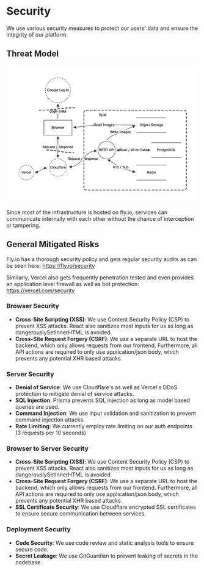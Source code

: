 # Security

We use various security measures to protect our users' data and ensure the integrity of our platform.

## Threat Model

![Threat Model](/assets/threat-model.png)

Since most of the infrastructure is hosted on fly.io,
services can communicate internally with each other without the chance of interception or tampering.

## General Mitigated Risks

Fly.io has a thorough security policy and gets regular security audits as can be seen here: https://fly.io/security

Similarly, Vercel also gets frequently penetration tested and even provides an application level firewall
as well as bot protection: https://vercel.com/security

### Browser Security

- **Cross-Site Scripting (XSS)**: We use Content Security Policy (CSP) to prevent XSS attacks.
React also sanitizes most inputs for us as long as dangerouslySetInnerHTML is avoided.
- **Cross-Site Request Forgery (CSRF)**: We use a separate URL to host the backend, which only allows requests from our frontend.
Furthermore, all API actions are required to only use application/json body, which prevents any potential XHR based attacks.

### Server Security

- **Denial of Service**: We use Cloudflare's as well as Vercel's DDoS protection to mitigate denial of service attacks.
- **SQL Injection**: Prisma prevents SQL injection as long as model based queries are used.
- **Command Injection**: We use input validation and sanitization to prevent command injection attacks.
- **Rate Limiting**: We currently employ rate limiting on our auth endpoints (3 requests per 10 seconds)

### Browser to Server Security

- **Cross-Site Scripting (XSS)**: We use Content Security Policy (CSP) to prevent XSS attacks.
React also sanitizes most inputs for us as long as dangerouslySetInnerHTML is avoided.
- **Cross-Site Request Forgery (CSRF)**: We use a separate URL to host the backend, which only allows requests from our frontend.
Furthermore, all API actions are required to only use application/json body, which prevents any potential XHR based attacks.
- **SSL Certificate Security**: We use Cloudflare encrypted SSL certificates to ensure secure communication between services.

### Deployment Security

- **Code Security**: We use code review and static analysis tools to ensure secure code.
- **Secret Leakage**: We use GitGuardian to prevent leaking of secrets in the codebase.
